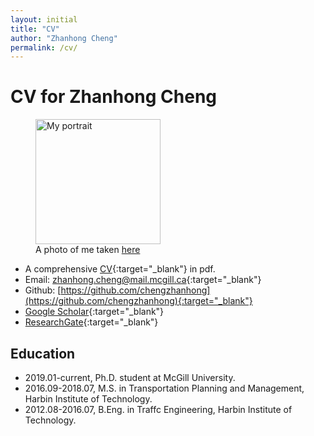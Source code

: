 ```yaml
---
layout: initial
title: "CV"
author: "Zhanhong Cheng"
permalink: /cv/
---
```

# CV for Zhanhong Cheng

<figure class="right">
  <img src="..//assets/images/zhanhong.jpg" width="200" alt="My portrait"/>
  <figcaption>A photo of me taken <a href="https://goo.gl/maps/55mTwwm9Pfy7hUMZ6" target="_blank">here</a></figcaption>
</figure>

- A comprehensive [CV](../assets/files/CV.pdf){:target="_blank"} in pdf.
- Email: [zhanhong.cheng@mail.mcgill.ca](mailto:zhanhong.cheng@mail.mcgill.ca){:target="_blank"}
- Github: [https://github.com/chengzhanhong](https://github.com/chengzhanhong){:target="_blank"}
- [Google Scholar](https://scholar.google.com/citations?user=YhrxIBAAAAAJ&hl=en){:target="_blank"}
- [ResearchGate](https://www.researchgate.net/profile/Zhanhong_Cheng2){:target="_blank"}

## Education
- 2019.01-current, Ph.D. student at McGill University.
- 2016.09-2018.07, M.S. in Transportation Planning and Management, Harbin Institute of Technology.
- 2012.08-2016.07, B.Eng. in Traffc Engineering, Harbin Institute of Technology.

